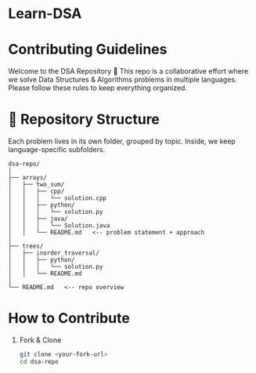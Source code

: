 # Learn-DSA

# Contributing Guidelines

Welcome to the DSA Repository 🎉
This repo is a collaborative effort where we solve Data Structures & Algorithms problems in multiple languages. Please follow these rules to keep everything organized.

# 📂 Repository Structure

Each problem lives in its own folder, grouped by topic. Inside, we keep language-specific subfolders.

```
dsa-repo/
│
├── arrays/
│   ├── two_sum/
│   │   ├── cpp/
│   │   │   └── solution.cpp
│   │   ├── python/
│   │   │   └── solution.py
│   │   ├── java/
│   │   │   └── Solution.java
│   │   └── README.md   <-- problem statement + approach
│
├── trees/
│   ├── inorder_traversal/
│   │   ├── python/
│   │   │   └── solution.py
│   │   └── README.md
│
└── README.md   <-- repo overview

```

# How to Contribute
1. Fork & Clone

   ```bash
   git clone <your-fork-url>
   cd dsa-repo
   ```

